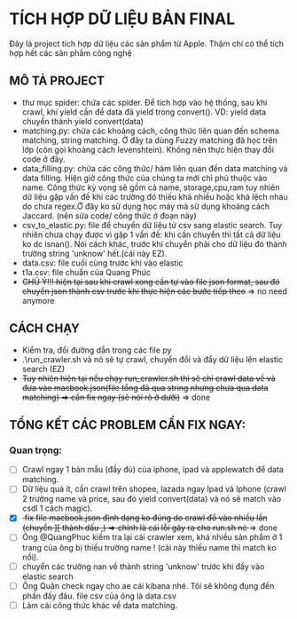 # TÍCH HỢP DỮ LIỆU BẢN FINAL
Đây là project tích hợp dữ liệu các sản phẩm từ Apple. Thậm chí có thể tích hợp hết các sản phẩm công nghệ
## MÔ TẢ PROJECT
- thư mục spider: chứa các spider. Để tích hợp vào hệ thống, sau khi crawl, khi yield cần để data đã yield trong convert(). VD: yield data chuyển thành yield convert(data)
- matching.py: chứa các khoảng cách, công thức liên quan đến schema matching, string matching. Ở đây ta dùng Fuzzy matching đã học trên lớp (còn gọi khoảng cách levenshtein). Không nên thực hiện thay đổi code ở đây.
- data_filling.py: chứa các công thức/ hàm liên quan đến data matching và data filling. Hiện giờ công thức của chúng ta mới chỉ phủ thuộc vào name. Công thức kỳ vọng sẽ gồm cả name, storage,cpu,ram tuy nhiên dữ liệu gặp vấn đề khi các trường đó thiếu khá nhiều hoặc khá lệch nhau do chưa regex.Ở đây ko sử dụng học máy mà sử dụng khoảng cách Jaccard. (nên sửa code/ công thức ở đoạn này)
- csv_to_elastic.py: file để chuyển dữ liệu từ csv sang elastic search. Tuy nhiên chưa chạy được vì gặp 1 vấn đề: khi cần chuyển thì tất cả dữ liệu ko dc isnan(). Nói cách khác, trước khi chuyển phải cho dữ liệu đó thành trường string 'unknow' hết.(cái này EZ).
- data.csv: file cuối cùng trước khi vào elastic
- t1a.csv: file chuẩn của Quang Phúc
- <strike>CHÚ Ý!!! hiện tại sau khi crawl xong cần tự vào file json format, sau đó chuyển json thành csv trước khi thực hiện các bước tiếp theo</strike> => no need anymore

## CÁCH CHẠY
- Kiểm tra, đổi đường dẫn trong các file  py
- .\run_crawler.sh và nó sẽ tự crawl, chuyển đổi và đẩy dữ liệu lên elastic search (EZ)
- <strike>Tuy nhiên hiện tại nếu chạy run_crawler.sh thì sẽ chỉ crawl data về và đưa vào macbook.json(file tổng đã qua string nhưng chưa qua data matching) => cần fix ngay (sẽ nói rõ ở dưới)</strike> => done

## TỔNG KẾT CÁC PROBLEM CẦN FIX NGAY:
### Quan trọng:
- [ ] Crawl ngay 1 bản mẫu (đầy đủ) của iphone, ipad và applewatch để data matching.
- [ ] Dữ liệu quá ít, cần crawl trên shopee, lazada ngay Ipad và Iphone (crawl 2 trường name và price, sau đó yield convert(data) và nó sẽ match vào csdl 1 cách magic).
- [x] <strike> fix file macbook.json định dạng ko đúng do crawl đổ vào nhiều lần (chuyển \]\[ thành dấu ,) => chính là cái lỗi gây ra cho run.sh nè </strike> => done
- [ ] Ông @QuangPhuc kiểm tra lại cái crawler xem, khá nhiều sản phẩm ở 1 trang của ông bị thiếu trường name ! (cái này thiếu name thì match ko nổi).
- [ ] chuyển các trường nan về thành string 'unknow' trước khi đẩy vào elastic search
- [ ] Ông Quân check ngay cho ae cái kibana nhé. Tôi sẽ không đụng đến phần đấy đâu. file csv của ông là data.csv
- [ ] Làm cái công thức khác về data matching.

